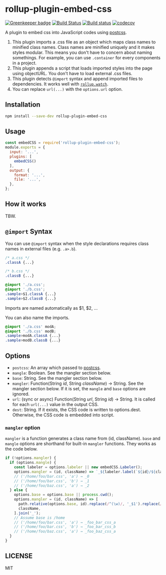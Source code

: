 # rollup-plugin-embed-css

[![Greenkeeper badge](https://badges.greenkeeper.io/kei-ito/rollup-plugin-embed-css.svg)](https://greenkeeper.io/)
[![Build Status](https://travis-ci.org/kei-ito/rollup-plugin-embed-css.svg?branch=master)](https://travis-ci.org/kei-ito/rollup-plugin-embed-css)
[![Build status](https://ci.appveyor.com/api/projects/status/github/kei-ito/rollup-plugin-embed-css?branch=master&svg=true)](https://ci.appveyor.com/project/kei-ito/rollup-plugin-embed-css/branch/master)
[![codecov](https://codecov.io/gh/kei-ito/rollup-plugin-embed-css/branch/master/graph/badge.svg)](https://codecov.io/gh/kei-ito/rollup-plugin-embed-css)

A plugin to embed css into JavaScript codes using [postcss](https://github.com/postcss/postcss).

1. This plugin imports a .css file as an object which maps class names to minified class names. Class names are minified uniquely and it makes styles modular. This means you don't have to concern about naming somethings. For example, you can use `.container` for every components in a project.
2. This plugin appends a script that loads imported styles into the page using objectURL. You don't have to load external .css files.
3. This plugin detects `@import` syntax and append imported files to dependencies. It works well with [`rollup.watch`](https://rollupjs.org/#rollup-watch).
4. You can replace `url(...)` with the `options.url` option.

## Installation

```bash
npm install --save-dev rollup-plugin-embed-css
```

## Usage

```javascript
const embedCSS = require('rollup-plugin-embed-css');
module.exports = {
  input: '...',
  plugins: [
    embedCSS()
  ],
  output: {
    format: '...',
    file: '...',
  },
};
```

## How it works

TBW.

## `@import` Syntax

You can use `@import` syntax when the style declarations requires class names in external files (e.g. `.a>.b`).

```css
/* a.css */
.classA {...}
```

```css
/* b.css */
.classB {...}
```

```css
@import './a.css';
@import './b.css';
.sample>$1.classA {...}
.sample>$2.classB {...}
```

Imports are named automatically as $1, $2, ...

You can also name the imports.

```css
@import './a.css' modA;
@import './b.css' modB;
.sample>modA.classA {...}
.sample>modB.classB {...}
```

## Options

- `postcss`: An array which passed to [postcss](https://github.com/postcss/postcss).
- `mangle`: Boolean. See the mangler section below.
- `base`: String. See the mangler section below.
- `mangler`: Function(String *id*, String *className*) → String. See the mangler section below. If it is set, the `mangle` and `base` options are ignored.
- `url`: (sync or async) Function(String *url*, String *id*) → String. It is called for each `url(...)` value in the output CSS.
- `dest`: String. If it exists, the CSS code is written to options.dest. Otherwise, the CSS code is embedded into script.

### `mangler` option

`mangler` is a function generates a class name from (id, className).
`base` and `mangle` options are shorthand for built-in `mangler` functions.
They works as the code below.

```javascript
if (!options.mangler) {
  if (options.mangle) {
    const labeler = options.labeler || new embedCSS.Labeler();
    options.mangler = (id, className) => `_${labeler.label(`${id}/${className}`)}`;
    // ('/home/foo/bar.css', 'a') → _0
    // ('/home/foo/bar.css', 'b') → _1
    // ('/home/foo/baz.css', 'a') → _2
  } else {
    options.base = options.base || process.cwd();
    options.mangler = (id, className) => [
      path.relative(options.base, id).replace(/^(\w)/, '_$1').replace(/[^\w]+/g, '_'),
      className,
    ].join('_');
    // Assume base is /home
    // ('/home/foo/bar.css', 'a') → _foo_bar_css_a
    // ('/home/foo/bar.css', 'b') → _foo_bar_css_b
    // ('/home/foo/baz.css', 'a') → _foo_baz_css_a
  }
}
```

## LICENSE

MIT
